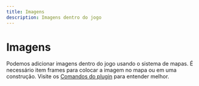 ```yaml
---
title: Imagens
description: Imagens dentro do jogo
---
```


# Imagens

Podemos adicionar imagens dentro do jogo usando o sistema de mapas. É necessário item frames para colocar a imagem no mapa ou em uma construção. Visite os [Comandos do plugin](../commands/imageframe.md) para entender melhor.
